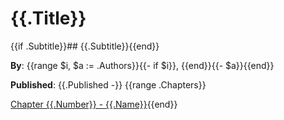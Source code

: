 # {{.Title}}

{{if .Subtitle}}## {{.Subtitle}}{{end}}

**By**: {{range $i, $a := .Authors}}{{- if $i}}, {{end}}{{- $a}}{{end}}

**Published**: {{.Published -}}
{{range .Chapters}}

[Chapter {{.Number}} - {{.Name}}]({{.Link}}){{end}}